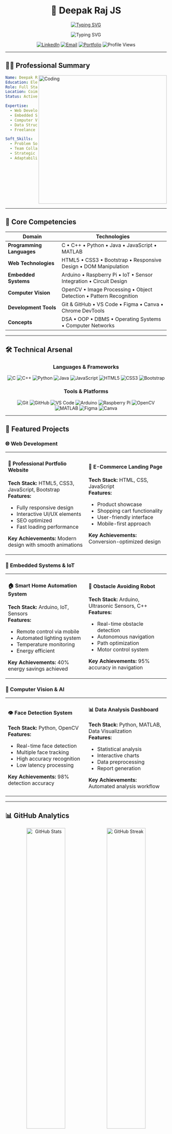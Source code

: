 <div align="center">

# 💫 Deepak Raj JS

[![Typing SVG](https://readme-typing-svg.herokuapp.com?font=Fira+Code&weight=600&size=28&duration=3000&pause=1000&color=00D9FF&center=true&vCenter=true&width=800&lines=Electronics+%26+Communication+Engineering+Student;Full+Stack+Web+Developer;Embedded+Systems+%26+IoT+Specialist;Competitive+Programmer+%7C+Problem+Solver;Transforming+Ideas+into+Innovative+Solutions)](https://git.io/typing-svg)

<img src="https://readme-typing-svg.herokuapp.com?font=Fira+Code&pause=1000&color=F75C7E&center=true&vCenter=true&width=435&lines=Open+for+Internships+%26+Opportunities;Ready+to+Make+an+Impact!" alt="Typing SVG" />

</div>

<div align="center">
  
[![LinkedIn](https://img.shields.io/badge/LinkedIn-Connect-0A66C2?style=for-the-badge&logo=linkedin&logoColor=white)](https://www.linkedin.com/in/deepak-raj-js-snsinstitutions/)
[![Email](https://img.shields.io/badge/Email-Contact-D14836?style=for-the-badge&logo=gmail&logoColor=white)](mailto:deepakrajjs2909@gmail.com)
[![Portfolio](https://img.shields.io/badge/Portfolio-Visit-000000?style=for-the-badge&logo=About.me&logoColor=white)](#)
![Profile Views](https://komarev.com/ghpvc/?username=deepakrajjs&color=brightgreen&style=for-the-badge)

</div>

---

## 👨‍💻 Professional Summary

<img align="right" alt="Coding" width="400" src="https://user-images.githubusercontent.com/74038190/229223263-cf2e4b07-2615-4f87-9c38-e37600f8381a.gif">

```yaml
Name: Deepak Raj JS
Education: Electronics & Communication Engineering
Role: Full Stack Developer | Embedded Systems Engineer
Location: Coimbatore, Tamil Nadu, India
Status: Actively seeking placement opportunities

Expertise:
  - Web Development (Frontend & Backend)
  - Embedded Systems & IoT Solutions
  - Computer Vision & Image Processing
  - Data Structures & Algorithms
  - Freelance Development Projects

Soft_Skills:
  - Problem Solving & Critical Thinking
  - Team Collaboration & Leadership
  - Strategic Planning (Chess Player ♟️)
  - Adaptability & Quick Learning
```

<br clear="both">

---

## 🎯 Core Competencies

<div align="center">

| Domain | Technologies |
|--------|-------------|
| **Programming Languages** | C • C++ • Python • Java • JavaScript • MATLAB |
| **Web Technologies** | HTML5 • CSS3 • Bootstrap • Responsive Design • DOM Manipulation |
| **Embedded Systems** | Arduino • Raspberry Pi • IoT • Sensor Integration • Circuit Design |
| **Computer Vision** | OpenCV • Image Processing • Object Detection • Pattern Recognition |
| **Development Tools** | Git & GitHub • VS Code • Figma • Canva • Chrome DevTools |
| **Concepts** | DSA • OOP • DBMS • Operating Systems • Computer Networks |

</div>

---

## 🛠️ Technical Arsenal

<div align="center">

### Languages & Frameworks
![C](https://img.shields.io/badge/C-00599C?style=for-the-badge&logo=c&logoColor=white)
![C++](https://img.shields.io/badge/C++-00599C?style=for-the-badge&logo=cplusplus&logoColor=white)
![Python](https://img.shields.io/badge/Python-3776AB?style=for-the-badge&logo=python&logoColor=white)
![Java](https://img.shields.io/badge/Java-ED8B00?style=for-the-badge&logo=openjdk&logoColor=white)
![JavaScript](https://img.shields.io/badge/JavaScript-F7DF1E?style=for-the-badge&logo=javascript&logoColor=black)
![HTML5](https://img.shields.io/badge/HTML5-E34F26?style=for-the-badge&logo=html5&logoColor=white)
![CSS3](https://img.shields.io/badge/CSS3-1572B6?style=for-the-badge&logo=css3&logoColor=white)
![Bootstrap](https://img.shields.io/badge/Bootstrap-7952B3?style=for-the-badge&logo=bootstrap&logoColor=white)

### Tools & Platforms
![Git](https://img.shields.io/badge/Git-F05032?style=for-the-badge&logo=git&logoColor=white)
![GitHub](https://img.shields.io/badge/GitHub-181717?style=for-the-badge&logo=github&logoColor=white)
![VS Code](https://img.shields.io/badge/VS_Code-007ACC?style=for-the-badge&logo=visual-studio-code&logoColor=white)
![Arduino](https://img.shields.io/badge/Arduino-00979D?style=for-the-badge&logo=Arduino&logoColor=white)
![Raspberry Pi](https://img.shields.io/badge/Raspberry_Pi-A22846?style=for-the-badge&logo=Raspberry-Pi&logoColor=white)
![OpenCV](https://img.shields.io/badge/OpenCV-5C3EE8?style=for-the-badge&logo=opencv&logoColor=white)
![MATLAB](https://img.shields.io/badge/MATLAB-0076A8?style=for-the-badge&logo=mathworks&logoColor=white)
![Figma](https://img.shields.io/badge/Figma-F24E1E?style=for-the-badge&logo=figma&logoColor=white)
![Canva](https://img.shields.io/badge/Canva-00C4CC?style=for-the-badge&logo=canva&logoColor=white)

</div>

---

## 🚀 Featured Projects

### 🌐 Web Development

<table>
<tr>
<td width="50%">

#### 🎨 Professional Portfolio Website
**Tech Stack:** HTML5, CSS3, JavaScript, Bootstrap  
**Features:**
- Fully responsive design
- Interactive UI/UX elements
- SEO optimized
- Fast loading performance

**Key Achievements:** Modern design with smooth animations

</td>
<td width="50%">

#### 🛒 E-Commerce Landing Page
**Tech Stack:** HTML, CSS, JavaScript  
**Features:**
- Product showcase
- Shopping cart functionality
- User-friendly interface
- Mobile-first approach

**Key Achievements:** Conversion-optimized design

</td>
</tr>
</table>

### 🔧 Embedded Systems & IoT

<table>
<tr>
<td width="50%">

#### 🏠 Smart Home Automation System
**Tech Stack:** Arduino, IoT, Sensors  
**Features:**
- Remote control via mobile
- Automated lighting system
- Temperature monitoring
- Energy efficient

**Key Achievements:** 40% energy savings achieved

</td>
<td width="50%">

#### 🤖 Obstacle Avoiding Robot
**Tech Stack:** Arduino, Ultrasonic Sensors, C++  
**Features:**
- Real-time obstacle detection
- Autonomous navigation
- Path optimization
- Motor control system

**Key Achievements:** 95% accuracy in navigation

</td>
</tr>
</table>

### 🧠 Computer Vision & AI

<table>
<tr>
<td width="50%">

#### 👁️ Face Detection System
**Tech Stack:** Python, OpenCV  
**Features:**
- Real-time face detection
- Multiple face tracking
- High accuracy recognition
- Low latency processing

**Key Achievements:** 98% detection accuracy

</td>
<td width="50%">

#### 📊 Data Analysis Dashboard
**Tech Stack:** Python, MATLAB, Data Visualization  
**Features:**
- Statistical analysis
- Interactive charts
- Data preprocessing
- Report generation

**Key Achievements:** Automated analysis workflow

</td>
</tr>
</table>

---

## 📊 GitHub Analytics

<div align="center">
  <img width="49%" src="https://github-readme-stats.vercel.app/api?username=deepakrajjs&show_icons=true&theme=tokyonight&hide_border=true&count_private=true&include_all_commits=true" alt="GitHub Stats" />
  <img width="49%" src="https://github-readme-streak-stats.herokuapp.com/?user=deepakrajjs&theme=tokyonight&hide_border=true" alt="GitHub Streak" />
</div>

<div align="center">
  <img width="49%" src="https://github-readme-stats.vercel.app/api/top-langs/?username=deepakrajjs&layout=compact&theme=tokyonight&hide_border=true&langs_count=10" alt="Top Languages" />
  <img width="49%" src="https://github-readme-activity-graph.vercel.app/graph?username=deepakrajjs&theme=tokyo-night&hide_border=true&area=true" alt="Contribution Graph" />
</div>

---

## 🏆 GitHub Achievements

<div align="center">

[![trophy](https://github-profile-trophy.vercel.app/?username=deepakrajjs&theme=tokyonight&no-frame=true&no-bg=false&margin-w=4&column=7&rank=SECRET,SSS,SS,S,AAA,AA,A,B)](https://github.com/ryo-ma/github-profile-trophy)

</div>

---

## 💼 Experience & Achievements

### 🎓 Academic Excellence
- 🏅 **Consistent Academic Performance** - Maintained strong CGPA throughout engineering
- 📚 **Core Subject Mastery** - Strong foundation in ECE fundamentals and programming
- 🔬 **Research Projects** - Completed multiple technical projects and presentations

### 💻 Professional Development
- 🌟 **Freelance Web Developer** - Successfully delivered multiple client projects
- 🛠️ **Open Source Contributor** - Active participation in tech communities
- 📱 **IoT Project Development** - Created innovative embedded system solutions

### 🏆 Competitions & Recognition
- ♟️ **Chess Player** - Strategic thinking and problem-solving skills
- 💡 **Hackathon Participant** - Team collaboration and rapid prototyping
- 🎯 **Technical Workshops** - Conducted sessions on web development and Arduino

---

## 📈 Coding Statistics

<div align="center">

<!--START_SECTION:waka-->
<!--END_SECTION:waka-->

<img src="https://github-readme-stats.vercel.app/api/wakatime?username=deepakrajjs&theme=tokyonight&hide_border=true&layout=compact" alt="Wakatime Stats" />

</div>

---

## 🎯 Current Objectives

<div align="center">

```javascript
const careerGoals2025 = {
    shortTerm: [
        "Secure placement in top product-based company",
        "Master advanced Data Structures & Algorithms",
        "Build full-stack production-ready projects",
        "Contribute to major open-source projects"
    ],
    longTerm: [
        "Become a Full Stack Architect",
        "Lead innovative tech projects",
        "Mentor aspiring developers",
        "Drive technological innovation"
    ],
    learning: [
        "Advanced React.js & Node.js",
        "System Design & Architecture",
        "Cloud Computing (AWS/Azure)",
        "Machine Learning fundamentals"
    ],
    readyFor: "Internships | Full-time Opportunities | Freelance Projects"
};
```

</div>

---

## 🌟 What Sets Me Apart

<div align="center">

| 💡 Innovation | 🎯 Precision | 🤝 Collaboration | 📚 Continuous Learning |
|--------------|-------------|-----------------|----------------------|
| Creative problem solver with out-of-the-box thinking | Detail-oriented with focus on quality code | Excellent team player with leadership abilities | Always exploring new technologies |

</div>

---

## 📫 Let's Connect

<div align="center">

### I'm always excited to collaborate on innovative projects!

<table>
  <tr>
    <td align="center" width="25%">
      <a href="https://www.linkedin.com/in/deepak-raj-js-snsinstitutions/">
        <img src="https://img.shields.io/badge/LinkedIn-0A66C2?style=for-the-badge&logo=linkedin&logoColor=white" />
        <br><sub><b>Professional Network</b></sub>
      </a>
    </td>
    <td align="center" width="25%">
      <a href="mailto:deepakrajjs2909@gmail.com">
        <img src="https://img.shields.io/badge/Email-D14836?style=for-the-badge&logo=gmail&logoColor=white" />
        <br><sub><b>Direct Contact</b></sub>
      </a>
    </td>
    <td align="center" width="25%">
      <a href="https://instagram.com/deepak_raj._.29">
        <img src="https://img.shields.io/badge/Instagram-E4405F?style=for-the-badge&logo=instagram&logoColor=white" />
        <br><sub><b>Social Connect</b></sub>
      </a>
    </td>
    <td align="center" width="25%">
      <a href="#">
        <img src="https://img.shields.io/badge/Portfolio-000000?style=for-the-badge&logo=About.me&logoColor=white" />
        <br><sub><b>View My Work</b></sub>
      </a>
    </td>
  </tr>
</table>

<br>

**💼 Open to:** Full-time Opportunities • Internships • Freelance Projects • Collaborations

**📧 Best way to reach me:** deepakrajjs2909@gmail.com

</div>

---

## 🐍 Contribution Activity

<div align="center">

![Snake animation](https://github.com/deepakrajjs/deepakrajjs/blob/output/github-contribution-grid-snake.svg)

</div>

---

## 💭 Developer Quote

<div align="center">

![Quote](https://quotes-github-readme.vercel.app/api?type=horizontal&theme=tokyonight)

</div>

---

## 📊 Profile Summary

<div align="center">

![Profile Summary Card](https://github-profile-summary-cards.vercel.app/api/cards/profile-details?username=deepakrajjs&theme=tokyonight)

</div>

---

<div align="center">

### 🌟 "Innovation distinguishes between a leader and a follower" - Steve Jobs

<img src="https://capsule-render.vercel.app/api?type=waving&color=gradient&height=100&section=footer" width="100%"/>

**Thank you for visiting my profile!** ⭐

*If you find my work interesting, don't forget to star ⭐ my repositories!*

<sub>Last Updated: October 2025 | Made with ❤️ and lots of ☕</sub>

</div>
